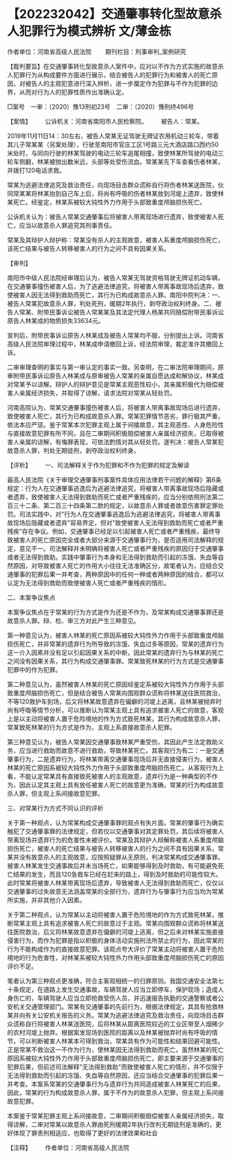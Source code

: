 # 【202232042】交通肇事转化型故意杀人犯罪行为模式辨析 文/薄金栋

作者单位：河南省高级人民法院 　　期刊栏目：刑事审判_案例研究

【裁判要旨】在交通肇事转化型故意杀人案件中，应对以不作为方式实施的故意杀人犯罪行为从构成要件方面进行展示，结合被告人的犯罪行为和被害人的死亡原因，对被告人的主观犯意进行深入辨析，进一步厘定作为犯罪与不作为犯罪的边界，从而对行为人的犯罪性质作出准确认定。

□案号　一审：（2020）豫13刑初23号　二审：（2020）豫刑终496号

【案情】 　　公诉机关：河南省南阳市人民检察院。 　　被告人：常某。

2019年11月11日14：30左右，被告人常某无证驾驶无牌证农用机动三轮车，带着其儿子常某某（另案处理），行驶至南阳市官庄工区1号路三元大酒店路口西约50米处时，与同向行驶的林某驾驶的电动三轮车追尾相撞，致使林某所驾驶的电动三轮车侧翻，林某被抛出数米远，头部等处受伤流血。常某某先下车查看伤者林某，并拨打120电话求救。

常某为逃避法律追究及救治责任，向现场目击群众谎称自行将伤者林某送医院，伙同常某某将林某抬到自己车上后，将尚有呼吸的伤者林某放到河堤上遗弃，致使林某死亡。经鉴定，林某系被较大钝性外力作用于头部致重度颅脑损伤死亡。

公诉机关认为：被告人常某交通肇事后将被害人带离现场进行遗弃，致使被害人死亡，应当以故意杀人罪追究其刑事责任。

常某及其辩护人辩护称：常某没有杀人的主观故意，被害人系重度颅脑损伤死亡，该死亡结果与被告人转移被害人的行为之间不具有因果关系。

【审判】

南阳市中级人民法院经审理后认为，被告人常某无驾驶资格驾驶无牌证机动车辆，在交通肇事撞伤被害人后，为了逃避法律追究，将被害人带离事故现场后遗弃，致使被害人因无法得到救助而死亡，其行为已构成故意杀人罪。南阳中院判决：一、被告人常某犯故意杀人罪，判处死刑，缓期2年执行，剥夺政治权利终身。二、被告人常某、附带民事诉讼被告人常某某及其法定代理人杨某共同赔偿附带民事诉讼原告人林某成的物质损失33634元。

宣判后，附带民事诉讼原告人林某成及被告人常某均不服，分别提出上诉。河南省高级人民法院审理过程中，林某成申请撤回上诉，经法院审理，裁定准许其撤回上诉。

二审审理查明的事实与第一审认定的事实一致。另查明，在二审法院审理期间，原审附带民事诉讼原告人林某成与原审被告人常某的亲属自愿达成和解协议，林某成对常某予以谅解。辩护人的辩护意见是常某主观恶性较小，其亲属积极代为赔偿被害人亲属经济损失，并取得了谅解，请求法院对常某从轻处罚。

河南高院认为，常某交通肇事撞伤被害人后，将被害人带离事故现场后进行遗弃，致使被害人死亡，其行为已构成故意杀人罪。常某犯罪情节恶劣，罪行极其严重，依法本应严惩。鉴于常某本次犯罪主观上属于间接故意，其主观恶性、人身危险性与直接故意犯罪有所不同，且在二审期间积极赔偿被害人亲属经济损失，已取得被害人亲属的谅解，有悔罪表现，可依法酌情对其从轻处罚。遂判决：被告人常某犯故意杀人罪，判处无期徒刑，剥夺政治权利终身。

【评析】 　　一、司法解释关于作为犯罪和不作为犯罪的规定及解读

最高人民法院《关于审理交通肇事刑事案件具体应用法律若干问题的解释》第6条规定：行为人在交通肇事逃逸后为逃避法律追究，将被害人带离事故现场后隐藏或者遗弃，致使被害人无法得到救助而死亡或者严重残疾的，应当分别依照刑法第二百三十二条、第二百三十四条第二款的规定，以故意杀人罪或者故意伤害罪定罪处罚。司法实践中，对"行为人在交通肇事逃逸后为逃避法律追究，将被害人带离事故现场后隐藏或者遗弃"容易界定，但对"致使被害人无法得到救助而死亡或者严重残疾"存在争议。例如，交通肇事已经足以引起被害人死亡或者严重残疾，最终导致被害人的死亡原因完全或者大部分来源于交通肇事行为，是否适用司法解释的规定，意见不一。司法解释并未明确将被害人死亡或者严重残疾的原因归于交通肇事或者无法得到救助。实践中肇事行为本身和无法得到救助而引起的冻饿、失血等自然原因，对导致被害人死亡的作用大小往往无法准确区分，故笔者认为，应结合交通肇事的犯罪后果一并考查，两种原因中的任何一种或者两种原因的结合，都可以认定为无法得到救助而致使被害人死亡或者严重残疾的情形。

二、本案争议焦点

本案争议焦点在于常某的行为方式是作为还是不作为，及常某构成交通肇事罪还是故意杀人罪。辩、检、审三方对此产生三种意见。

第一种意见认为，被害人林某的死亡原因系被较大钝性外力作用于头部致重度颅脑损伤死亡，并非常某的遗弃行为所导致的冻饿、失血过多等原因，常某的遗弃行为这一介入因素并没有足以引起因果关系的中断，因此常某的遗弃行为与林某的死亡之间没有因果关系，其行为构成交通肇事罪。常某致死林某的行为方式是交通肇事犯罪中的作为犯罪。

第二种意见认为，虽然被害人林某的死亡原因经鉴定系被较大钝性外力作用于头部致重度颅脑损伤死亡，但是结合被告人常某向围观群众谎称将林某送往医院救治，不等120救护车到场，后又将林某故意遗弃在偏僻的河堤上逃离，且林某被抛弃时尚有呼吸等情节分析，可以推断认为常某主观上具有追求被害人死亡的故意，客观上是以主动将被害人置于危险境地的作为方式致死林某，其行为构成故意杀人罪，常某致死林某的行为方式是作为，主观上系直接故意杀人犯罪。

第三种意见认为，被告人常某因交通肇事致林某严重受伤，其因此产生法定救助义务，应当进行救助而故意不进行救助，导致林某死亡。其客观行为有二：一是交通肇事行为，二是遗弃行为，将林某带离交通肇事现场后并无直接侵害行为，被害人林某的死亡原因系被较大钝性外力作用于头部致重度颅脑损伤死亡。从客观行为上看，不能认定常某具有直接致死被害人的主观故意，遗弃行为是一种典型的不作为，因此认定其主观上具有放任被害人死亡的故意更为准确，常某的行为构成故意杀人罪，但主观上系间接故意犯罪。

三、对常某行为方式不同认识的评析

关于第一种观点，认为常某构成交通肇事罪的观点有失片面。常某的肇事行为确实触犯了交通肇事罪的法律规定，但若仅以交通肇事对其定罪处罚，其后续将被害人带离现场并遗弃行为的危害性未被评价。常某及其辩护人辩解称被害人系重度颅脑损伤死亡，被害人的死亡结果与被告人转移被害人的行为之间不具有因果关系，常某并没有故意杀人的主观故意，应按照疑罪从无原则，判决常某构成交通肇事罪。被害人林某发生交通事故后并未当场死亡，如果能够得到及时救助，有可能避免死亡结果的发生，而且120急救车已经在赶来的路上，得到及时救助的可能性较大。此时常某将被害人林某带离现场后遗弃，导致被害人无法得到救助而死亡，仅仅以交通肇事的过失故意无法涵盖常某的全部行为，遗弃行为与肇事行为应当均为常某所实施，并非其他介入因素。

关于第二种观点，认为常某以主动将被害人置于危险境地的作为方式致死林某，推断常某主观上具有追求被害人死亡的故意过于主观。常某向围观群众谎称将林某送往医院救治，后又将林某故意遗弃在偏僻的河堤上逃离，但之后未对林某实施直接侵害行为，而作为犯罪是指以积极的身体活动实施刑法所禁止的行为，因此常某的行为不能构成作为的直接故意犯罪。该观点夸大评价了常某主动将被害人置于危险境地的行为危害性，对林某系被较大钝性外力作用头部致重度颅脑损伤死亡的原因评价不足。

笔者认为第三种观点更准确，符合主客观相统一的归罪原则。我国交通安全法第七十条规定，在道路上发生交通事故，车辆驾驶人应当立即停车，保护现场；造成人身伤亡的，车辆驾驶人应当立即抢救受伤人员，并迅速报告执勤的交通警察或者公安机关交通管理部门。常某有交通肇事的先前行为，根据法律规定，其具有抢救林某并向有关公安机关报告的义务。常某为逃避法律追究及救治责任，向现场目击群众谎称自行将被害人林某送医院，后将林某从距离医院较近的工业区带至人烟稀少的农村河堤上抛弃。根据案发现场到医院的距离以及林某被抛弃时尚有呼吸的情节，可以判断被害人林某本可得到救治，常某具有作为可能性和结果回避可能性。正是常某不救治这一不作为行为，使林某因无法得到救助而死亡。虽然林某的死亡原因系被较大钝性外力作用于头部致重度颅脑损伤死亡，即主要来源于交通肇事的犯罪后果，但前述司法解释"无法得到救助"而致使被害人死亡的情形，并不仅限于无法得到救助而引起的冻饿、失血等自然原因，还应当结合交通肇事的犯罪后果一并考查。本案系常某的交通肇事行为与遗弃行为共同造成被害人林某死亡的后果，因此，常某的行为构成故意杀人罪，属于不作为的故意杀人犯罪，但主观上系间接故意犯罪。

本案鉴于常某犯罪主观上系间接故意，二审期间积极赔偿被害人亲属经济损失，取得谅解，二审对常某以故意杀人罪由死刑缓期2年执行改判无期徒刑是准确的，更好体现了罪责刑相适应，也取得了更好的法律效果和社会

【注释】 　　作者单位：河南省高级人民法院